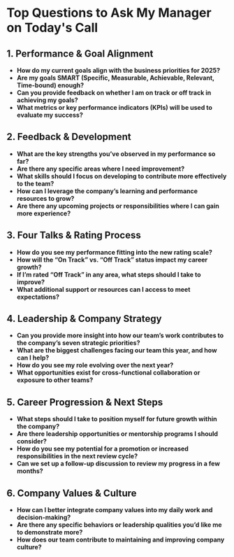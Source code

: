 # Top Questions to Ask My Manager on Today's Call

## 1. Performance & Goal Alignment
- **How do my current goals align with the business priorities for 2025?**
- **Are my goals SMART (Specific, Measurable, Achievable, Relevant, Time-bound) enough?**
- **Can you provide feedback on whether I am on track or off track in achieving my goals?**
- **What metrics or key performance indicators (KPIs) will be used to evaluate my success?**

## 2. Feedback & Development
- **What are the key strengths you’ve observed in my performance so far?**
- **Are there any specific areas where I need improvement?**
- **What skills should I focus on developing to contribute more effectively to the team?**
- **How can I leverage the company’s learning and performance resources to grow?**
- **Are there any upcoming projects or responsibilities where I can gain more experience?**

## 3. Four Talks & Rating Process
- **How do you see my performance fitting into the new rating scale?**
- **How will the “On Track” vs. “Off Track” status impact my career growth?**
- **If I’m rated “Off Track” in any area, what steps should I take to improve?**
- **What additional support or resources can I access to meet expectations?**

## 4. Leadership & Company Strategy
- **Can you provide more insight into how our team’s work contributes to the company’s seven strategic priorities?**
- **What are the biggest challenges facing our team this year, and how can I help?**
- **How do you see my role evolving over the next year?**
- **What opportunities exist for cross-functional collaboration or exposure to other teams?**

## 5. Career Progression & Next Steps
- **What steps should I take to position myself for future growth within the company?**
- **Are there leadership opportunities or mentorship programs I should consider?**
- **How do you see my potential for a promotion or increased responsibilities in the next review cycle?**
- **Can we set up a follow-up discussion to review my progress in a few months?**

## 6. Company Values & Culture
- **How can I better integrate company values into my daily work and decision-making?**
- **Are there any specific behaviors or leadership qualities you’d like me to demonstrate more?**
- **How does our team contribute to maintaining and improving company culture?**